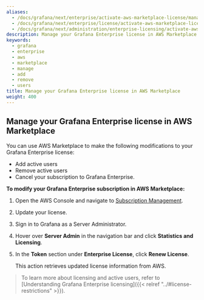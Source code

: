 ```yaml
---
aliases:
  - /docs/grafana/next/enterprise/activate-aws-marketplace-license/manage-license-in-aws-marketplace/
  - /docs/grafana/next/enterprise/license/activate-aws-marketplace-license/manage-license-in-aws-marketplace/
  - /docs/grafana/next/administration/enterprise-licensing/activate-aws-marketplace-license/manage-license-in-aws-marketplace/
description: Manage your Grafana Enterprise license in AWS Marketplace
keywords:
  - grafana
  - enterprise
  - aws
  - marketplace
  - manage
  - add
  - remove
  - users
title: Manage your Grafana Enterprise license in AWS Marketplace
weight: 400
---
```


## Manage your Grafana Enterprise license in AWS Marketplace

You can use AWS Marketplace to make the following modifications to your Grafana Enterprise license:

- Add active users
- Remove active users
- Cancel your subscription to Grafana Enterprise.

**To modify your Grafana Enterprise subscription in AWS Marketplace:**

1. Open the AWS Console and navigate to [Subscription Management](https://console.aws.amazon.com/marketplace/home/subscriptions#/subscriptions).

1. Update your license.

1. Sign in to Grafana as a Server Administrator.

1. Hover over **Server Admin** in the navigation bar and click **Statistics and Licensing**.

1. In the **Token** section under **Enterprise License**, click **Renew License**.

   This action retrieves updated license information from AWS.

> To learn more about licensing and active users, refer to [Understanding Grafana Enterprise licensing]({{< relref "../#license-restrictions" >}}).
